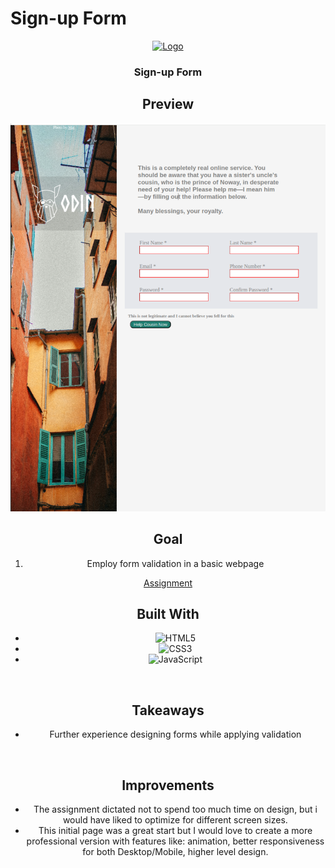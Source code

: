 # Sign-up Form
<div align="center">
  <a href="https://0xabdulkhalid.github.io/basket-sign-up/">
    <img src="https://ccweb.imgix.net/https%3A%2F%2Fwww.classcentral.com%2Fimages%2Flogos%2Fproviders%2Fthe-odin-project-hz.png?auto=format&ixlib=php-4.1.0&s=feaa8845dc8a3dee609e492cdd0759d8" alt="Logo" width="150" height = "45">
  </a>

  <h3 align="center"><b>Sign-up Form</b></h3>

## Preview

<div align="center">
 <img src="./images/preview.png">
</div>

## Goal

1. Employ form validation in a basic webpage

[Assignment](https://www.theodinproject.com/lessons/node-path-intermediate-html-and-css-sign-up-form)

## Built With

* ![HTML5](https://img.shields.io/badge/html5-%23E34F26.svg?style=for-the-badge&logo=html5&logoColor=white)   
* ![CSS3](https://img.shields.io/badge/css3-%231572B6.svg?style=for-the-badge&logo=css3&logoColor=white)   
* ![JavaScript](https://img.shields.io/badge/javascript-%23323330.svg?style=for-the-badge&logo=javascript&logoColor=%23F7DF1E)

<br>

## Takeaways

* Further experience designing forms while applying validation

<br>

## Improvements

* The assignment dictated not to spend too much time on design, but i would have liked to optimize for different screen sizes.
* This initial page was a great start but I would love to create a more professional version with features like: animation, better responsiveness for both Desktop/Mobile, higher level design. 

